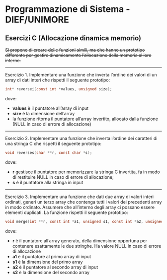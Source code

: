 ﻿# Programmazione di Sistema - DIEF/UNIMORE

## Esercizi C (Allocazione dinamica memorio)
~~Si propone di creare delle funzioni simili, ma che hanno un prototipo differente per gestire dinamicamente l’allocazione della memoria al loro interno.~~

---

Esercizio 1. Implementare una funzione che inverta l’ordine dei valori di un array di dati interi che rispetti il seguente prototipo:

```c
int* reversei(const int *values, unsigned size);
```

dove:

* **values** è il puntatore all’array di input
* **size** è la dimensione dell’array
* la funzione ritorna il puntatore all’array invertito, allocato dalla funzione (NULL in caso di errore di
allocazione)

---

Esercizio 2. Implementare una funzione che inverta l’ordine dei caratteri di una stringa C che rispetti il seguente prototipo:

```c
void reverses(char **r, const char *s);
```

dove:

* **r** gestisce il puntatore per memorizzare la stringa C invertita, fa in modo di restituire NULL in caso di errore di allocazione;
* **s** è il puntatore alla stringa in input

---

Esercizio 3. Implementare una funzione che dati due array di valori interi ordinati, generi un terzo array che contenga tutti i valori dei precedenti array in modo ordinato. Assumere che all’interno degli array ci possano essere elementi duplicati. La funzione rispetti il seguente prototipo:

```c
void merge(int **r, const int *a1, unsigned s1, const int *a2, unsigned s2);
```

dove:
* **r** è il puntatore all’array generato, della dimensione opportuna per contenere esattamente le due stringhe. Ha valore NULL in caso di errore di allocazione
* **a1** è il puntatore al primo array di input
* **s1** è la dimensione del primo array
* **a2** è il puntatore al secondo array di input
* **s2** è la dimensione del secondo array

